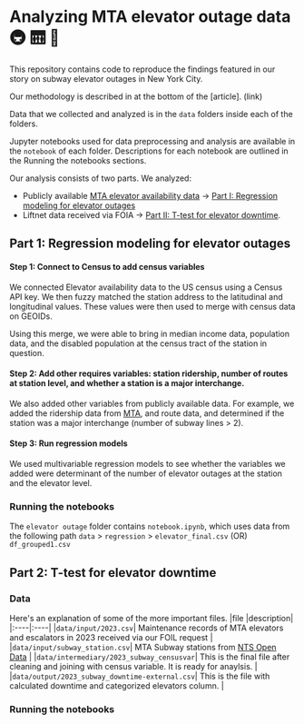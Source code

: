 
# Analyzing MTA elevator outage data 🚇 🛗 🚧

This repository contains code to reproduce the findings featured in our story on subway elevator outages in New York City.

Our methodology is described in at the bottom of the [article]. (link)

Data that we collected and analyzed is in the `data` folders inside each of the folders. 

Jupyter notebooks used for data preprocessing and analysis are available in the `notebook` of each folder. Descriptions for each notebook are outlined in the Running the notebooks sections.

Our analysis consists of two parts. We analyzed: 
* Publicly available [MTA elevator availability data](https://metrics.mta.info/?subway/elevatorescalatoravailability) &rarr; [Part I: Regression modeling for elevator outages](#part-1-regression-modeling-for-elevator-outages)  
* Liftnet data received via FOIA &rarr; [Part II: T-test for elevator downtime](#part-2-t-test-for-elevator-downtime). 


## Part 1: Regression modeling for elevator outages

#### Step 1: Connect to Census to add census variables

We connected Elevator availability data to the US census using a Census API key. We then fuzzy matched the station address to the latitudinal and longitudinal values. These values were then used to merge with census data on GEOIDs.

Using this merge, we were able to bring in median income data, population data, and the disabled population at the census tract of the station in question.

#### Step 2: Add other requires variables: station ridership, number of routes at station level, and whether a station is a major interchange.

We also added other variables from publicly available data. For example, we added the ridership data from [MTA](https://new.mta.info/agency/new-york-city-transit/subway-bus-ridership-2022), and route data, and determined if the station was a major interchange (number of subway lines > 2).

#### Step 3: Run regression models

We used multivariable regression models to see whether the variables we added were determinant of the number of elevator outages at the station and the elevator level.

### Running the notebooks

The `elevator outage` folder contains `notebook.ipynb`, which uses data from the following path `data` > `regression` > `elevator_final.csv` (OR) `df_grouped1.csv`

## Part 2: T-test for elevator downtime

### Data
Here's an explanation of some of the more important files.
|file |description|
|:----|:----|
|`data/input/2023.csv`| Maintenance records of MTA elevators and escalators in 2023 received via our FOIL request |
|`data/input/subway_station.csv`| MTA Subway stations from [NTS Open Data](https://data.ny.gov/Transportation/MTA-Subway-Stations/39hk-dx4f/about_data) |
|`data/intermediary/2023_subway_censusvar`| This is the final file after cleaning and joining with census variable. It is ready for anaylsis. |
|`data/output/2023_subway_downtime-external.csv`| This is the file with calculated downtime and categorized elevators column. |

### Running the notebooks




